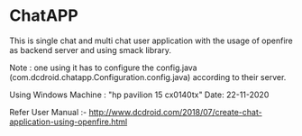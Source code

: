# ChatAPP


This is single chat and multi chat user application with the usage of openfire as backend server and using smack library.

Note : one using it has to configure the config.java (com.dcdroid.chatapp.Configuration.config.java) according to their server.


Using Windows Machine : "hp pavilion 15 cx0140tx"
Date: 22-11-2020

Refer User Manual :- http://www.dcdroid.com/2018/07/create-chat-application-using-openfire.html

